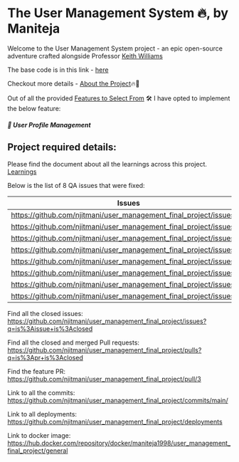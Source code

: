

# The User Management System 🔥, by Maniteja

Welcome to the User Management System project - an epic open-source adventure crafted alongside Professor [Keith Williams](https://github.com/kaw393939)

The base code is in this link - [here](https://github.com/WISClub/user_management)

Checkout more details - [About the Project](about.md)🔥🌟

Out of all the provided [Features to Select From](features.md) 🛠️ I have opted to implement the below feature:



##### 👤 User Profile Management

## Project required details:

Please find the document about all the learnings across this project.
[Learnings](learning.md)

Below is the list of 8 QA issues that were fixed:

| Issues    | 
| -------- | 
| https://github.com/njitmani/user_management_final_project/issues/1 | 
| https://github.com/njitmani/user_management_final_project/issues/3 |
| https://github.com/njitmani/user_management_final_project/issues/5 |
| https://github.com/njitmani/user_management_final_project/issues/7 |
| https://github.com/njitmani/user_management_final_project/issues/9 |
| https://github.com/njitmani/user_management_final_project/issues/11 |
| https://github.com/njitmani/user_management_final_project/issues/13 |
| https://github.com/njitmani/user_management_final_project/issues/15 |

Find all the closed issues: https://github.com/njitmani/user_management_final_project/issues?q=is%3Aissue+is%3Aclosed

Find all the closed and merged Pull requests: https://github.com/njitmani/user_management_final_project/pulls?q=is%3Apr+is%3Aclosed

Find the feature PR: https://github.com/njitmani/user_management_final_project/pull/3 

Link to all the commits: https://github.com/njitmani/user_management_final_project/commits/main/

Link to all deployments: https://github.com/njitmani/user_management_final_project/deployments

Link to docker image: https://hub.docker.com/repository/docker/maniteja1998/user_management_final_project/general

